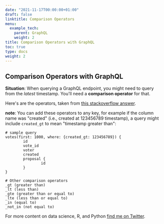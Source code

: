 ```yaml
---
date: "2021-11-17T00:00:00+01:00"
draft: false
linktitle: Comparison Operators
menu:
  example_tech:
    parent: GraphQL
    weight: 2
title: Comparison Operators with GraphQL
toc: true
type: docs
weight: 2
---
```


## Comparison Operators with GraphQL 

**Situation**: When querying a GraphQL endpoint, you might need to query from the *latest* timestamp. You'll need a **comparison operator** for that.

Here's are the operators, taken from [this stackoverflow answer](https://stackoverflow.com/questions/45674423/how-to-filter-greater-than-in-graphql).

**note**: You can add these operators to any key, for example if the column name was "created" (i.e., created at 123456789 timestamp), a query might include `created_gt` to mean "timestamp greater than":

```{python}
# sample query
votes(first: 1000, where: {created_gt: 123456789}) {
        id
        vote_id
        voter
        created
        proposal {
                id
        }
}

# Other comparison operators
_gt (greater than)
_lt (less than)
_gte (greater than or equal to)
_lte (less than or equal to)
_in (equal to)
_not_in (not equal to)

```




For more content on data science, R, and Python [find me on Twitter](https://twitter.com/paulapivat).